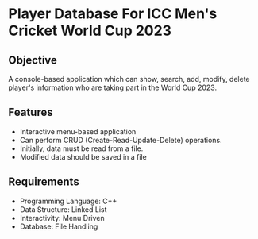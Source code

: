 # Player Database For ICC Men's Cricket World Cup 2023

## Objective
A console-based application which can show, search, add, modify, 
delete player's information who are taking part in the World Cup 2023.

## Features 
- Interactive menu-based application
- Can perform CRUD (Create-Read-Update-Delete) operations.
- Initially, data must be read from a file.
- Modified data should be saved in a file

## Requirements
- Programming Language: C++
- Data Structure: Linked List
- Interactivity: Menu Driven
- Database: File Handling